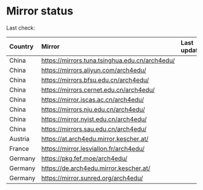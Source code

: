 <script src="./time.js"></script>
# Mirror status
Last check: <script type="text/javascript">localize(1724174309.479092);</script>

|Country|Mirror|Last update|
|:------|:-----|:----------|
|China|https://mirrors.tuna.tsinghua.edu.cn/arch4edu/|<script type="text/javascript">localize(1724136060);</script>|
|China|https://mirrors.aliyun.com/arch4edu/|<script type="text/javascript">localize(1724136060);</script>|
|China|https://mirrors.bfsu.edu.cn/arch4edu/|<script type="text/javascript">localize(1724136060);</script>|
|China|https://mirrors.cernet.edu.cn/arch4edu/|<script type="text/javascript">localize(1724136060);</script>|
|China|https://mirror.iscas.ac.cn/arch4edu/|<script type="text/javascript">localize(1724136060);</script>|
|China|https://mirrors.nju.edu.cn/arch4edu/|<script type="text/javascript">localize(1724092759);</script>|
|China|https://mirror.nyist.edu.cn/arch4edu/|<script type="text/javascript">localize(1724136060);</script>|
|China|https://mirrors.sau.edu.cn/arch4edu/|<script type="text/javascript">localize(1724136060);</script>|
|Austria|https://at.arch4edu.mirror.kescher.at/|<script type="text/javascript">localize(1724136060);</script>|
|France|https://mirror.lesviallon.fr/arch4edu/|<script type="text/javascript">localize(1724136060);</script>|
|Germany|https://pkg.fef.moe/arch4edu/|<script type="text/javascript">localize(1724136060);</script>|
|Germany|https://de.arch4edu.mirror.kescher.at/|<script type="text/javascript">localize(1724136060);</script>|
|Germany|https://mirror.sunred.org/arch4edu/|<script type="text/javascript">localize(1724136060);</script>|

<script src="./tablefilter/tablefilter.js"></script>
<script src="./table.js"></script>
